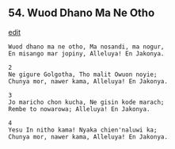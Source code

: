 
## 54.  Wuod Dhano Ma Ne Otho
[edit](https://docs.google.com/document/d/1lDzbo1DGLn2ccXlZ3mFdwJ23fK42NGBl/edit?mode=html)



    Wuod dhano ma ne otho, Ma nosandi, ma nogur,
    En misango mar jopiny, Alleluya! En Jakonya.

    2
    Ne gigure Golgotha, Tho malit Owuon noyie;
    Chunya mor, nawer kama, Alleluya! En Jakonya.

    3
    Jo maricho chon kucha, Ne gisin kode marach;
    Rembe to nowarowa; Alleluya! En Jakonya.

    4
    Yesu In nitho kama! Nyaka chien'naluwi ka;
    Chunya mor, nawer kama, Alleluya! En Jakonya.
